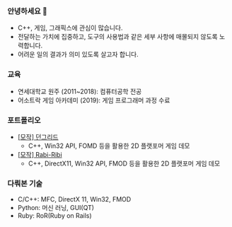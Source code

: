 ### 안녕하세요 👋

- C++, 게임, 그래픽스에 관심이 많습니다.
- 전달하는 가치에 집중하고, 도구의 사용법과 같은 세부 사항에 매몰되지 않도록 노력합니다.
- 어려운 일의 결과가 의미 있도록 살고자 합니다.

### 교육

- 연세대학교 원주 (2011~2018): 컴퓨터공학 전공 
- 어소트락 게임 아카데미 (2019): 게임 프로그래머 과정 수료

### 포트폴리오

- [[모작] 던그리드](https://github.com/StarJade-Park/2D_Game_Portfolio)
  - C++, Win32 API, FOMD 등을 활용한 2D 플랫포머 게임 데모
- [[모작] Rabi-Ribi](https://github.com/StarJade-Park/2D_Game_Portfolio)
  - C++, DirectX11, Win32 API, FMOD 등을 활용한 2D 플랫포머 게임 데모

### 다뤄본 기술

- C/C++: MFC, DirectX 11, Win32, FMOD
- Python: 머신 러닝, GUI(QT)
- Ruby: RoR(Ruby on Rails)

<!--
**StarJade-Park/StarJade-Park** is a ✨ _special_ ✨ repository because its `README.md` (this file) appears on your GitHub profile.

Here are some ideas to get you started:

- 🔭 I’m currently working on ...
- 🌱 I’m currently learning ...
- 👯 I’m looking to collaborate on ...
- 🤔 I’m looking for help with ...
- 💬 Ask me about ...
- 📫 How to reach me: ...
- 😄 Pronouns: ...
- ⚡ Fun fact: ...
-->
